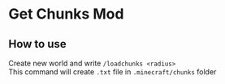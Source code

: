# Get Chunks Mod

## How to use

Create new world and write ```/loadchunks <radius>```<br>
This command will create ```.txt``` file in ```.minecraft/chunks``` folder